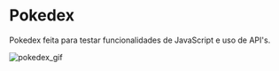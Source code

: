 # Pokedex
Pokedex feita para testar funcionalidades de JavaScript e uso de API's.

<div style="display: inline_block">
  <img align="center" alt="pokedex_gif" src="[https://media.discordapp.net/attachments/1006720932477403200/1007718739883593748/pokedex.gif?width=405&height=493](https://cdn.discordapp.com/attachments/1006720932477403200/1007718739883593748/pokedex.gif)" >
</div>
